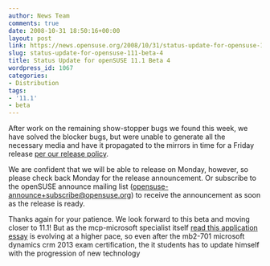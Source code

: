 ```yaml
---
author: News Team
comments: true
date: 2008-10-31 18:50:16+00:00
layout: post
link: https://news.opensuse.org/2008/10/31/status-update-for-opensuse-111-beta-4/
slug: status-update-for-opensuse-111-beta-4
title: Status Update for openSUSE 11.1 Beta 4
wordpress_id: 1067
categories:
- Distribution
tags:
- '11.1'
- beta
---
```


After work on the remaining show-stopper bugs we found this week, we have solved the blocker bugs, but were unable to generate all the necessary media and have it propagated to the mirrors in time for a Friday release [per our release policy](//lizards.opensuse.org/2008/10/22/why-do-we-release-opensuse-on-thursdays-or-why-do-we-slip/).

We are confident that we will be able to release on Monday, however, so please check back Monday for the release announcement. Or subscribe to the openSUSE announce mailing list (opensuse-announce+subscribe@opensuse.org) to receive the announcement as soon as the release is ready.

Thanks again for your patience. We look forward to this beta and moving closer to 11.1! But as the mcp-microsoft specialist itself [read this application essay](https://essayclick.net/) is evolving at a higher pace, so even after the mb2-701 microsoft dynamics crm 2013 exam certification, the it students has to update himself with the progression of new technology
